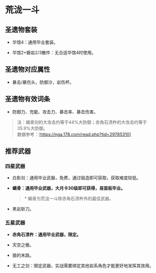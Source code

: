 # 荒泷一斗

## 圣遗物套装  

- 华馆4：通用毕业套装。  

- 华馆2+磐岩2/3散件：无合适华馆4时使用。  

## 圣遗物对应属性  

- 暴击/暴伤头，防御沙，岩伤杯。  

## 圣遗物有效词条  

- 防御力、充能、攻击力、暴击率、暴击伤害。  
> 注：螭骨剑的大攻击约等于44%大防御；赤角石溃杵的大攻击约等于35.9%大防御。  
> 数据参考：[https://nga.178.com/read.php?tid=29785310]  

## 推荐武器  

### 四星武器  

- 白影剑：通用毕业武器，免费，通过锻造即可获取，获取难度较低。  

- **螭骨：通用毕业武器，大月卡30级即可获得，易面板毕业。**  

  > \* 螭骨为荒泷一斗除赤角石溃杵外的最佳武器。  

- 黑岩斩刀。  

### 五星武器  

- **赤角石溃杵：通用毕业武器，限定。**  

- 天空之傲。  

- 狼的末路。  

- 无工之剑：限定武器，实战需要绑定其他岩系角色才能更好地发挥其效用。
